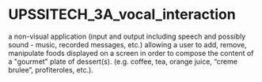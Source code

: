 # UPSSITECH_3A_vocal_interaction
a non-visual application (input and output including speech and possibly sound - music, recorded messages, etc.) allowing a user to add, remove, manipulate foods displayed on a screen in order to compose the content of a "gourmet" plate of dessert(s). (e.g. coffee, tea, orange juice, “creme brulee”, profiteroles, etc.). 

